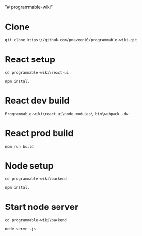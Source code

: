 "# programmable-wiki"

# Clone
`git clone https://github.com/pnaveen10/programmable-wiki.git`

# React setup
`cd programmable-wiki\react-ui`

`npm install`

# React dev build
`Programmable-wiki\react-ui\node_modules\.bin\webpack -dw`

# React prod build
`npm run build`

# Node setup
`cd programmable-wiki\backend`

`npm install`

# Start node server
`cd programmable-wiki\backend`

`node server.js`
